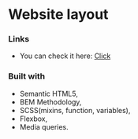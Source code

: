# Website layout


### Links

- You can check it here: [Click](https://domdzia.github.io/Clipboard-landing-page/)


### Built with

- Semantic HTML5,
- BEM Methodology, 
- SCSS(mixins, function, variables),
- Flexbox,
- Media queries.
